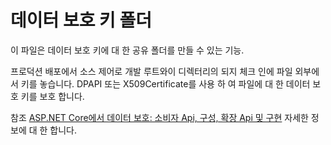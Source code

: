 # <a name="data-protection-key-folder"></a>데이터 보호 키 폴더

이 파일은 데이터 보호 키에 대 한 공유 폴더를 만들 수 있는 기능.

프로덕션 배포에서 소스 제어로 개발 루트와이 디렉터리의 되지 체크 인에 파일 외부에서 키를 놓습니다. DPAPI 또는 X509Certificate를 사용 하 여 파일에 대 한 데이터 보호 키를 보호 합니다.

참조 [ASP.NET Core에서 데이터 보호: 소비자 Api, 구성, 확장 Api 및 구현](https://docs.microsoft.com/aspnet/core/security/data-protection/) 자세한 정보에 대 한 합니다.
